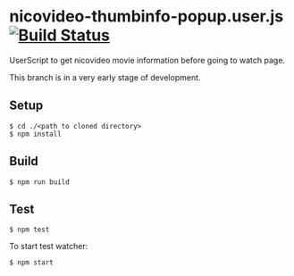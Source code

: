 # nicovideo-thumbinfo-popup.user.js [![Build Status](https://travis-ci.org/gifnksm/nicovideo-thumbinfo-popup.svg?branch=new)](https://travis-ci.org/gifnksm/nicovideo-thumbinfo-popup)

UserScript to get nicovideo movie information before going to watch page.

This branch is in a very early stage of development.

## Setup

```
$ cd ./<path to cloned directory>
$ npm install
```

## Build

```
$ npm run build
```

## Test

```
$ npm test
```

To start test watcher:

```
$ npm start
```
